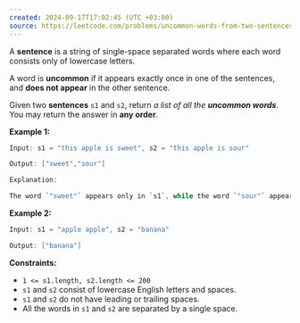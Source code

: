 ```yaml
---
created: 2024-09-17T17:02:45 (UTC +03:00)
source: https://leetcode.com/problems/uncommon-words-from-two-sentences/description/?envType=daily-question&envId=2024-09-17
---
```

A **sentence** is a string of single-space separated words where each word consists only of lowercase letters.

A word is **uncommon** if it appears exactly once in one of the sentences, and **does not appear** in the other sentence.

Given two **sentences** `s1` and `s2`, return _a list of all the **uncommon words**_. You may return the answer in **any order**.


**Example 1:**

``` Java
Input: s1 = "this apple is sweet", s2 = "this apple is sour"

Output: ["sweet","sour"]

Explanation:

The word `"sweet"` appears only in `s1`, while the word `"sour"` appears only in `s2`.
```


**Example 2:**

``` Java
Input: s1 = "apple apple", s2 = "banana"

Output: ["banana"]
```


**Constraints:**

-   `1 <= s1.length, s2.length <= 200`
-   `s1` and `s2` consist of lowercase English letters and spaces.
-   `s1` and `s2` do not have leading or trailing spaces.
-   All the words in `s1` and `s2` are separated by a single space.
